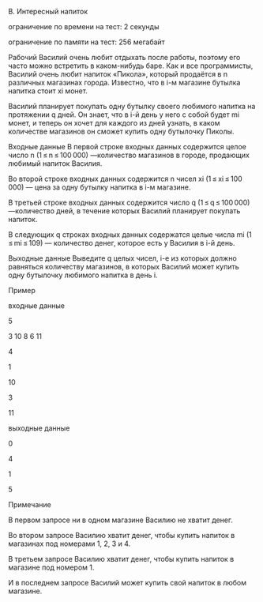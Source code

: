 B. Интересный напиток

ограничение по времени на тест: 2 секунды

ограничение по памяти на тест: 256 мегабайт

Рабочий Василий очень любит отдыхать после работы, поэтому его часто можно встретить в каком-нибудь баре. Как и все программисты, Василий очень любит напиток «Пикола», который продаётся в n различных магазинах города. Известно, что в i-м магазине бутылка напитка стоит xi монет.

Василий планирует покупать одну бутылку своего любимого напитка на протяжении q дней. Он знает, что в i-й день у него с собой будет mi монет, и теперь он хочет для каждого из дней узнать, в каком количестве магазинов он сможет купить одну бутылочку Пиколы.

Входные данные
В первой строке входных данных содержится целое число n (1 ≤ n ≤ 100 000) —количество магазинов в городе, продающих любимый напиток Василия.

Во второй строке входных данных содержится n чисел xi (1 ≤ xi ≤ 100 000) — цена за одну бутылку напитка в i-м магазине.

В третьей строке входных данных содержится число q (1 ≤ q ≤ 100 000) —количество дней, в течение которых Василий планирует покупать напиток.

В следующих q строках входных данных содержатся целые числа mi (1 ≤ mi ≤ 109) — количество денег, которое есть у Василия в i-й день.

Выходные данные
Выведите q целых чисел, i-е из которых должно равняться количеству магазинов, в которых Василий может купить одну бутылочку любимого напитка в день i.

Пример

входные данные

5

3 10 8 6 11

4

1

10

3

11

выходные данные

0

4

1

5

Примечание

В первом запросе ни в одном магазине Василию не хватит денег.

Во втором запросе Василию хватит денег, чтобы купить напиток в магазинах под номерами 1, 2, 3 и 4.

В третьем запросе Василию хватит денег, чтобы купить напиток в магазине под номером 1.

И в последнем запросе Василий может купить свой напиток в любом магазине.
